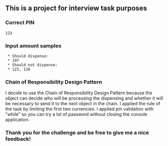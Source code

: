 ## This is a project for interview task purposes

### Correct PIN
    
    123

### Input amount samples

     * Should dispense:
     * 197
     * Should not dispense:
     * 123, 126

### Chain of Responsibility Design Pattern

I decide to use the Chain of Responsibility Design Pattern because the object can decide who will be processing the dispensing and whether it will be necessary to send it to the next object in the chain. I applied the rule of the task by limiting the first two currencies.
I applied pin validation with "while" so you can try a lot of password without closing the console application.
    

### Thank you for the challenge and be free to give me a nice feedback!

